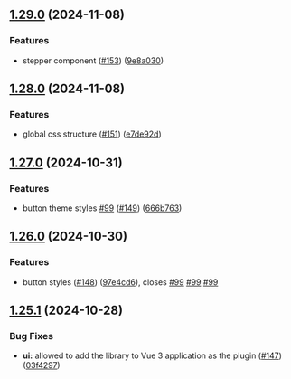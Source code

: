 ## [1.29.0](https://github.com/acronis/ui-component-library/compare/v1.28.0...v1.29.0) (2024-11-08)


### Features

* stepper component ([#153](https://github.com/acronis/ui-component-library/issues/153)) ([9e8a030](https://github.com/acronis/ui-component-library/commit/9e8a03093f045e0804de492efc971b215d165749))

## [1.28.0](https://github.com/acronis/ui-component-library/compare/v1.27.0...v1.28.0) (2024-11-08)


### Features

* global css structure ([#151](https://github.com/acronis/ui-component-library/issues/151)) ([e7de92d](https://github.com/acronis/ui-component-library/commit/e7de92d484cd2839e4c2cab70c65f719c61b490a))

## [1.27.0](https://github.com/acronis/ui-component-library/compare/v1.26.0...v1.27.0) (2024-10-31)


### Features

* button theme styles [#99](https://github.com/acronis/ui-component-library/issues/99) ([#149](https://github.com/acronis/ui-component-library/issues/149)) ([666b763](https://github.com/acronis/ui-component-library/commit/666b7631427a6b94ec4e525b20c0a3c972b5ae6d))

## [1.26.0](https://github.com/acronis/ui-component-library/compare/v1.25.1...v1.26.0) (2024-10-30)


### Features

* button styles ([#148](https://github.com/acronis/ui-component-library/issues/148)) ([97e4cd6](https://github.com/acronis/ui-component-library/commit/97e4cd67b77ffaf28f1e2c5a9cb7c9a0395e9473)), closes [#99](https://github.com/acronis/ui-component-library/issues/99) [#99](https://github.com/acronis/ui-component-library/issues/99) [#99](https://github.com/acronis/ui-component-library/issues/99)

## [1.25.1](https://github.com/acronis/ui-component-library/compare/v1.25.0...v1.25.1) (2024-10-28)


### Bug Fixes

* **ui:** allowed to add the library to Vue 3 application as the plugin ([#147](https://github.com/acronis/ui-component-library/issues/147)) ([03f4297](https://github.com/acronis/ui-component-library/commit/03f4297ad8c5410b2c57c8ffc9515c32ef8b0871))

